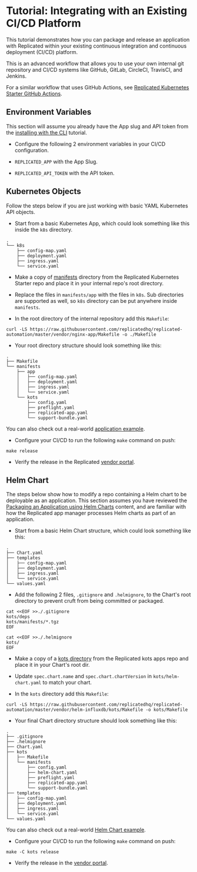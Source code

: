 # Tutorial: Integrating with an Existing CI/CD Platform

This tutorial demonstrates how you can package and release an application with Replicated within your existing continuous integration and continuous deployment (CI/CD) platform.

This is an advanced workflow that allows you to use your own internal git repository and CI/CD systems like GitHub, GitLab, CircleCI, TravisCI, and Jenkins.

For a similar workflow that uses GitHub Actions, see [Replicated Kubernetes Starter GitHub Actions](https://github.com/replicatedhq/replicated-starter-kots/blob/main/.github/workflows/main.yml).

## Environment Variables

This section will assume you already have the App slug and API token from the [installing with the CLI](tutorial-installing-with-cli#2-setting-a-service-account-token) tutorial.

- Configure the following 2 environment variables in your CI/CD configuration.

- `REPLICATED_APP` with the App Slug.
- `REPLICATED_API_TOKEN` with the API token.

## Kubernetes Objects

Follow the steps below if you are just working with basic YAML Kubernetes API objects.

- Start from a basic Kubernetes App, which could look something like this inside the `k8s` directory.

```text
.
└── k8s
    ├── config-map.yaml
    ├── deployment.yaml
    ├── ingress.yaml
    └── service.yaml
```

- Make a copy of [manifests](https://github.com/replicatedhq/replicated-automation/tree/master/vendor/nginx-app/manifests) directory from the Replicated Kubernetes Starter repo and place it in your internal repo's root directory.

- Replace the files in `manifests/app` with the files in `k8s`.
Sub directories are supported as well, so `k8s` directory can be put anywhere inside `manifests`.

- In the root directory of the internal repository add this `Makefile`:

```shell
curl -LS https://raw.githubusercontent.com/replicatedhq/replicated-automation/master/vendor/nginx-app/Makefile -o ./Makefile
```

- Your root directory structure should look something like this:
```text
.
├── Makefile
└── manifests
    ├── app
    │   ├── config-map.yaml
    │   ├── deployment.yaml
    │   ├── ingress.yaml
    │   └── service.yaml
    └── kots
        ├── config.yaml
        ├── preflight.yaml
        ├── replicated-app.yaml
        └── support-bundle.yaml
```

You can also check out a real-world [application example](https://github.com/replicatedhq/replicated-automation/tree/master/vendor/nginx-app).

- Configure your CI/CD to run the following `make` command on push:

```shell
make release
```

- Verify the release in the Replicated [vendor portal](https://vendor.replicated.com).

## Helm Chart

The steps below show how to modify a repo containing a Helm chart to be deployable as an application.
This section assumes you have reviewed the [Packaging an Application using Helm Charts](helm-overview) content, and are familiar with how the Replicated app manager processes Helm charts as part of an application.

- Start from a basic Helm Chart structure, which could look something like this:

```text
.
├── Chart.yaml
├── templates
│   ├── config-map.yaml
│   ├── deployment.yaml
│   ├── ingress.yaml
│   └── service.yaml
└── values.yaml
```

- Add the following 2 files, `.gitignore` and `.helmignore`, to the Chart's root directory to prevent cruft from being committed or packaged.

```shell
cat <<EOF >>./.gitignore
kots/deps
kots/manifests/*.tgz
EOF
```

```shell
cat <<EOF >>./.helmignore
kots/
EOF
```

- Make a copy of a [kots directory](https://github.com/replicatedhq/replicated-automation/tree/master/vendor/helm-influxdb/kots) from the Replicated kots apps repo and place it in your Chart's root dir.

- Update `spec.chart.name` and `spec.chart.chartVersion` in `kots/helm-chart.yaml` to match your chart.

- In the `kots` directory add this `Makefile`:

```shell
curl -LS https://raw.githubusercontent.com/replicatedhq/replicated-automation/master/vendor/helm-influxdb/kots/Makefile -o kots/Makefile
```

- Your final Chart directory structure should look something like this:
```text
.
├── .gitignore
├── .helmignore
├── Chart.yaml
├── kots
│   ├── Makefile
│   └── manifests
│       ├── config.yaml
│       ├── helm-chart.yaml
│       ├── preflight.yaml
│       ├── replicated-app.yaml
│       └── support-bundle.yaml
├── templates
│   ├── config-map.yaml
│   ├── deployment.yaml
│   ├── ingress.yaml
│   └── service.yaml
└── values.yaml
```

You can also check out a real-world [Helm Chart example](https://github.com/replicatedhq/replicated-automation/tree/master/vendor/helm-influxdb).

- Configure your CI/CD to run the following `make` command on push:
```shell
make -C kots release
```

- Verify the release in the [vendor portal](https://vendor.replicated.com).
